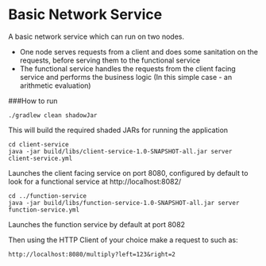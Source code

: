 Basic Network Service
=====================

A basic network service which can run on two nodes. 

- One node serves requests from a client and does some sanitation on the requests, before serving them to the functional service
- The functional service handles the requests from the client facing service and performs the business logic (In this simple case - an arithmetic evaluation)


###How to run
```
./gradlew clean shadowJar
```
This will build the required shaded JARs for running the application

```
cd client-service
java -jar build/libs/client-service-1.0-SNAPSHOT-all.jar server client-service.yml 
```
Launches the client facing service on port 8080, configured by default to look for a functional service at http://localhost:8082/

```
cd ../function-service
java -jar build/libs/function-service-1.0-SNAPSHOT-all.jar server function-service.yml
```
Launches the function service by default at port 8082

Then using the HTTP Client of your choice make a request to such as:
```
http://localhost:8080/multiply?left=123&right=2
```
